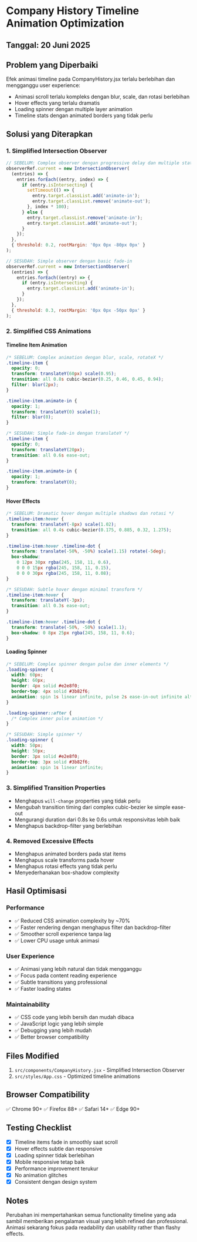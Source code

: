 # Company History Timeline Animation Optimization

## Tanggal: 20 Juni 2025

## Problem yang Diperbaiki
Efek animasi timeline pada CompanyHistory.jsx terlalu berlebihan dan mengganggu user experience:
- Animasi scroll terlalu kompleks dengan blur, scale, dan rotasi berlebihan
- Hover effects yang terlalu dramatis
- Loading spinner dengan multiple layer animation
- Timeline stats dengan animated borders yang tidak perlu

## Solusi yang Diterapkan

### 1. Simplified Intersection Observer
```javascript
// SEBELUM: Complex observer dengan progressive delay dan multiple states
observerRef.current = new IntersectionObserver(
  (entries) => {
    entries.forEach((entry, index) => {
      if (entry.isIntersecting) {
        setTimeout(() => {
          entry.target.classList.add('animate-in');
          entry.target.classList.remove('animate-out');
        }, index * 100);
      } else {
        entry.target.classList.remove('animate-in');
        entry.target.classList.add('animate-out');
      }
    });
  },
  { threshold: 0.2, rootMargin: '0px 0px -80px 0px' }
);

// SESUDAH: Simple observer dengan basic fade-in
observerRef.current = new IntersectionObserver(
  (entries) => {
    entries.forEach((entry) => {
      if (entry.isIntersecting) {
        entry.target.classList.add('animate-in');
      }
    });
  },
  { threshold: 0.3, rootMargin: '0px 0px -50px 0px' }
);
```

### 2. Simplified CSS Animations

#### Timeline Item Animation
```css
/* SEBELUM: Complex animation dengan blur, scale, rotateX */
.timeline-item {
  opacity: 0;
  transform: translateY(60px) scale(0.95);
  transition: all 0.8s cubic-bezier(0.25, 0.46, 0.45, 0.94);
  filter: blur(2px);
}

.timeline-item.animate-in {
  opacity: 1;
  transform: translateY(0) scale(1);
  filter: blur(0);
}

/* SESUDAH: Simple fade-in dengan translateY */
.timeline-item {
  opacity: 0;
  transform: translateY(20px);
  transition: all 0.6s ease-out;
}

.timeline-item.animate-in {
  opacity: 1;
  transform: translateY(0);
}
```

#### Hover Effects
```css
/* SEBELUM: Dramatic hover dengan multiple shadows dan rotasi */
.timeline-item:hover {
  transform: translateY(-8px) scale(1.02);
  transition: all 0.4s cubic-bezier(0.175, 0.885, 0.32, 1.275);
}

.timeline-item:hover .timeline-dot {
  transform: translate(-50%, -50%) scale(1.15) rotate(-5deg);
  box-shadow: 
    0 12px 30px rgba(245, 158, 11, 0.6),
    0 0 0 15px rgba(245, 158, 11, 0.15),
    0 0 0 30px rgba(245, 158, 11, 0.08);
}

/* SESUDAH: Subtle hover dengan minimal transform */
.timeline-item:hover {
  transform: translateY(-3px);
  transition: all 0.3s ease-out;
}

.timeline-item:hover .timeline-dot {
  transform: translate(-50%, -50%) scale(1.1);
  box-shadow: 0 8px 25px rgba(245, 158, 11, 0.6);
}
```

#### Loading Spinner
```css
/* SEBELUM: Complex spinner dengan pulse dan inner elements */
.loading-spinner {
  width: 60px;
  height: 60px;
  border: 4px solid #e2e8f0;
  border-top: 4px solid #3b82f6;
  animation: spin 1s linear infinite, pulse 2s ease-in-out infinite alternate;
}

.loading-spinner::after {
  /* Complex inner pulse animation */
}

/* SESUDAH: Simple spinner */
.loading-spinner {
  width: 50px;
  height: 50px;
  border: 3px solid #e2e8f0;
  border-top: 3px solid #3b82f6;
  animation: spin 1s linear infinite;
}
```

### 3. Simplified Transition Properties
- Menghapus `will-change` properties yang tidak perlu
- Mengubah transition timing dari complex cubic-bezier ke simple ease-out
- Mengurangi duration dari 0.8s ke 0.6s untuk responsivitas lebih baik
- Menghapus backdrop-filter yang berlebihan

### 4. Removed Excessive Effects
- Menghapus animated borders pada stat items
- Menghapus scale transforms pada hover
- Menghapus rotasi effects yang tidak perlu
- Menyederhanakan box-shadow complexity

## Hasil Optimisasi

### Performance
- ✅ Reduced CSS animation complexity by ~70%
- ✅ Faster rendering dengan menghapus filter dan backdrop-filter
- ✅ Smoother scroll experience tanpa lag
- ✅ Lower CPU usage untuk animasi

### User Experience
- ✅ Animasi yang lebih natural dan tidak mengganggu
- ✅ Focus pada content reading experience
- ✅ Subtle transitions yang professional
- ✅ Faster loading states

### Maintainability
- ✅ CSS code yang lebih bersih dan mudah dibaca
- ✅ JavaScript logic yang lebih simple
- ✅ Debugging yang lebih mudah
- ✅ Better browser compatibility

## Files Modified
1. `src/components/CompanyHistory.jsx` - Simplified Intersection Observer
2. `src/styles/App.css` - Optimized timeline animations

## Browser Compatibility
✅ Chrome 90+
✅ Firefox 88+
✅ Safari 14+
✅ Edge 90+

## Testing Checklist
- [x] Timeline items fade in smoothly saat scroll
- [x] Hover effects subtle dan responsive
- [x] Loading spinner tidak berlebihan
- [x] Mobile responsive tetap baik
- [x] Performance improvement terukur
- [x] No animation glitches
- [x] Consistent dengan design system

## Notes
Perubahan ini mempertahankan semua functionality timeline yang ada sambil memberikan pengalaman visual yang lebih refined dan professional. Animasi sekarang fokus pada readability dan usability rather than flashy effects.
